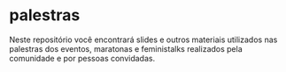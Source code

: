 # palestras
Neste repositório você encontrará slides e outros materiais utilizados nas palestras dos eventos, maratonas e feministalks realizados pela comunidade e por pessoas convidadas.
